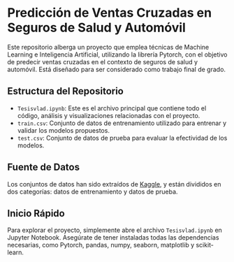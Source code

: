 # Predicción de Ventas Cruzadas en Seguros de Salud y Automóvil

Este repositorio alberga un proyecto que emplea técnicas de Machine Learning e Inteligencia Artificial, utilizando la librería Pytorch, con el objetivo de predecir ventas cruzadas en el contexto de seguros de salud y automóvil. Está diseñado para ser considerado como trabajo final de grado.

## Estructura del Repositorio

- `Tesisvlad.ipynb`: Este es el archivo principal que contiene todo el código, análisis y visualizaciones relacionadas con el proyecto.
- `train.csv`: Conjunto de datos de entrenamiento utilizado para entrenar y validar los modelos propuestos.
- `test.csv`: Conjunto de datos de prueba para evaluar la efectividad de los modelos.

## Fuente de Datos

Los conjuntos de datos han sido extraídos de [Kaggle](https://www.kaggle.com/datasets/anmolkumar/health-insurance-cross-sell-prediction), y están divididos en dos categorías: datos de entrenamiento y datos de prueba.

## Inicio Rápido

Para explorar el proyecto, simplemente abre el archivo `Tesisvlad.ipynb` en Jupyter Notebook. Asegúrate de tener instaladas todas las dependencias necesarias, como Pytorch, pandas, numpy, seaborn, matplotlib y scikit-learn.
